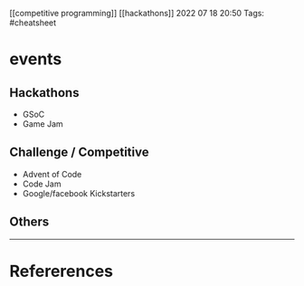 [[competitive programming]] [[hackathons]] 
2022 07 18 20:50
Tags: #cheatsheet 
# events
## Hackathons 
- GSoC 
- Game Jam 
## Challenge / Competitive 
- Advent of Code 
- Code Jam 
- Google/facebook Kickstarters 
## Others









--- 
# Refererences 
